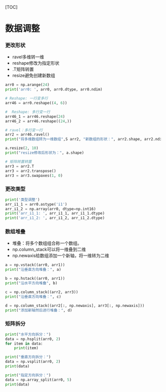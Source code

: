 [TOC]
# 数据调整

### 更改形状

- ravel多维转一维
- reshape修改为指定形状
- .T矩阵转置
- resize避免创建新数组
```python
arr0 = np.arange(24)
print('arr0: ', arr0, arr0.dtype, arr0.ndim)

# Reshape: 一行变多行
arr46 = arr0.reshape((4, 6))

#  Reshape: 多行变一行
arr46_1 = arr46.reshape(24)
arr46_2 = arr46.reshape((24,))

# ravel：多行变一行
arr2 = arr46.ravel()
print("将多维数组转为一维数组",S arr2, "新数组的形状：", arr2.shape, arr2.ndim)

a.resize(2, 10)
print("resize修改后形状为：", a.shape)

# 矩阵转置转置
arr3 = arr2.T
arr3 = arr2.transpose()
arr3 = arr3.swapaxes(1, 0)
```
### 更改类型
```python
print('类型调整')
arr_i1_1 = arr0.astype('i1')
arr_i1_2 = np.array(arr0, dtype=np.int16)
print('arr_i1_1: ', arr_i1_1, arr_i1_1.dtype)
print('arr_i1_2: ', arr_i1_2, arr_i1_2.dtype)
```

### 数组堆叠
- 堆叠：将多个数组组合称一个数组。
-  np.column_stack可以将一维叠到二维
-  np.newaxis给数组添加一个新轴，将一维转为二维
```py
a = np.vstack((arr0, arr1))
print("沿垂直方向堆叠：", a)

b = np.hstack((arr0, arr1))
print("沿水平方向堆叠", b)

c = np.column_stack((arr2, arr3))
print("沿垂直方向堆叠：", c)

d = np.column_stack((arr2[:, np.newaxis], arr3[:, np.newaxis]))
print("添加新轴然后进行堆叠：", d)
```


### 矩阵拆分

```python
print("水平方向拆分：")
data = np.hsplit(arr0, 2)
for item in data:
    print(item)

print("垂直方向拆分：")
data = np.vsplit(arr0, 2)
print(data)

print("指定方向拆分：")
data = np.array_split(arr0, 5)
print(data)
```